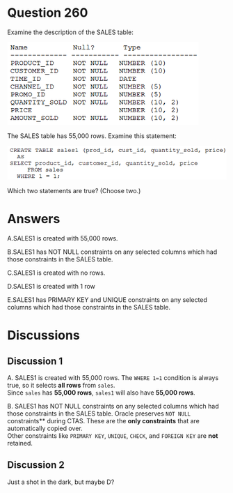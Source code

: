 # Question 260
Examine the description of the SALES table:

![](../images/image142.png)
		
The SALES table has 55,000 rows.
Examine this statement:

![](../images/image143.png)
		
Which two statements are true? (Choose two.)

# Answers
A.SALES1 is created with 55,000 rows.

B.SALES1 has NOT NULL constraints on any selected columns which had those constraints in the SALES table.

C.SALES1 is created with no rows.

D.SALES1 is created with 1 row

E.SALES1 has PRIMARY KEY and UNIQUE constraints on any selected columns which had those constraints in the SALES table.

# Discussions
## Discussion 1
A. SALES1 is created with 55,000 rows.
  The `WHERE 1=1` condition is always true, so it selects **all rows** from `sales`.  
  Since `sales` has **55,000 rows**, `sales1` will also have **55,000 rows**.

B. SALES1 has NOT NULL constraints on any selected columns which had those constraints in the SALES table.
  Oracle preserves `NOT NULL` constraints** during CTAS. These are the **only constraints** that are automatically copied over.  
  Other constraints like `PRIMARY KEY`, `UNIQUE`, `CHECK`, and `FOREIGN KEY` are **not** retained.

## Discussion 2
Just a shot in the dark, but maybe D?

